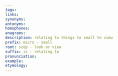 ```yaml
---
tags: 
links: 
synonyms: 
antonyms: 
homophones: 
anagrams: 
description: relating to things to small to view
prefix: micro - small
root: scop - look or view
suffix: ic - relating to
pronunciation: 
example: 
etymology:
---
```

